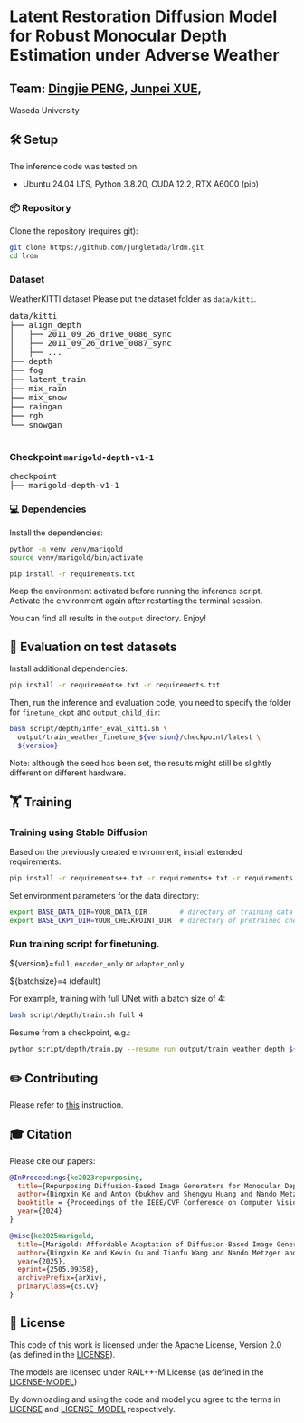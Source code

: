 # Latent Restoration Diffusion Model for Robust Monocular Depth Estimation under Adverse Weather

<!-- This project implements Marigold, a Computer Vision method for estimating image characteristics. Initially proposed for
extracting high-resolution depth maps in our CVPR 2024 paper **"Repurposing Diffusion-Based Image Generators for Monocular 
Depth Estimation"**, we extended the method to other modalities as described in our follow-up paper **"Marigold: Affordable 
Adaptation of Diffusion-Based Image Generators for Image Analysis"**.  -->

Team:
[Dingjie PENG](),
[Junpei XUE](),
---------

Waseda University
## 🛠️ Setup

The inference code was tested on:

- Ubuntu 24.04 LTS, Python 3.8.20, CUDA 12.2, RTX A6000 (pip)

### 📦 Repository

Clone the repository (requires git):

```bash
git clone https://github.com/jungletada/lrdm.git
cd lrdm
```


### Dataset
WeatherKITTI dataset
Please put the dataset folder as `data/kitti`.
<pre>
data/kitti
├── align_depth
│   ├── 2011_09_26_drive_0086_sync
│   ├── 2011_09_26_drive_0087_sync
│   ├── ...
├── depth
├── fog
├── latent_train
├── mix_rain
├── mix_snow
├── raingan
├── rgb
└── snowgan
 </pre>

### Checkpoint `marigold-depth-v1-1`
<pre>
checkpoint
├── marigold-depth-v1-1
</pre>
### 💻 Dependencies

Install the dependencies:

```bash
python -m venv venv/marigold
source venv/marigold/bin/activate
```

```bash
pip install -r requirements.txt
```

Keep the environment activated before running the inference script. 
Activate the environment again after restarting the terminal session.

<!-- ### ⚙️ Inference settings

The default settings are optimized for the best results. However, the behavior of the code can be customized:

- `--half_precision` or `--fp16`: Run with half-precision (16-bit float) to have faster speed and reduced VRAM usage, but might lead to suboptimal results.

- `--ensemble_size`: Number of inference passes in the ensemble. Larger values tend to give better results in evaluations at the cost of slower inference; for most cases 1 is enough. Default: 1.

- `--denoise_steps`: Number of denoising diffusion steps. Default settings are defined in the model checkpoints and are sufficient for most cases.

- By default, the inference script resizes input images to the *processing resolution*, and then resizes the prediction back to the original resolution. This gives the best quality, as Stable Diffusion, from which Marigold is derived, performs best at 768x768 resolution.  
  
  - `--processing_res`: the processing resolution; set as 0 to process the input resolution directly. When unassigned (`None`), will read default setting from model config. Default: `None`.
  - `--output_processing_res`: produce output at the processing resolution instead of upsampling it to the input resolution. Default: False.
  - `--resample_method`: the resampling method used to resize images and depth predictions. This can be one of `bilinear`, `bicubic`, or `nearest`. Default: `bilinear`.

- `--seed`: Random seed can be set to ensure additional reproducibility. Default: None (unseeded). Note: forcing `--batch_size 1` helps to increase reproducibility. To ensure full reproducibility, [deterministic mode](https://pytorch.org/docs/stable/notes/randomness.html#avoiding-nondeterministic-algorithms) needs to be used.
- `--batch_size`: Batch size of repeated inference. Default: 0 (best value determined automatically).
- `--color_map`: [Colormap](https://matplotlib.org/stable/users/explain/colors/colormaps.html) used to colorize the depth prediction. Default: Spectral. Set to `None` to skip colored depth map generation.
- `--apple_silicon`: Use Apple Silicon MPS acceleration.


<!-- ### 🎮 Run inference (for academic comparisons)
These settings correspond to our paper. For academic comparison, please run with the settings below (if you only want to do fast inference on your own images, you can set `--ensemble_size 1`).
 -->

You can find all results in the `output` directory. Enjoy!


## 🦿 Evaluation on test datasets <a name="evaluation"></a>
Install additional dependencies:

```bash
pip install -r requirements+.txt -r requirements.txt
```
Then, run the inference and evaluation code, you need to specify the folder for `finetune_ckpt` and `output_child_dir`:
```bash
bash script/depth/infer_eval_kitti.sh \
  output/train_weather_finetune_${version}/checkpoint/latest \
  ${version}
```
Note: although the seed has been set, the results might still be slightly different on different hardware.
 
## 🏋️ Training
### Training using Stable Diffusion
Based on the previously created environment, install extended requirements:
```bash
pip install -r requirements++.txt -r requirements+.txt -r requirements.txt
```
Set environment parameters for the data directory:
```bash
export BASE_DATA_DIR=YOUR_DATA_DIR        # directory of training data
export BASE_CKPT_DIR=YOUR_CHECKPOINT_DIR  # directory of pretrained checkpoint
```
<!-- Download Stable Diffusion v2 [checkpoint](https://huggingface.co/stabilityai/stable-diffusion-2) into `${BASE_CKPT_DIR}` -->

<!-- ### Prepare for training data
**Depth**
Prepare for [Hypersim](https://github.com/apple/ml-hypersim) and [Virtual KITTI 2](https://europe.naverlabs.com/research/computer-vision/proxy-virtual-worlds-vkitti-2/) datasets and save into `${BASE_DATA_DIR}`. Please refer to [this README](script/depth/dataset_preprocess/hypersim/README.md) for Hypersim preprocessing. -->


### Run training script for finetuning. 
${version}=`full`, `encoder_only` or `adapter_only`  

${batchsize}=`4` (default)  

For example, training with full UNet with a batch size of 4:
```bash
bash script/depth/train.sh full 4
```
Resume from a checkpoint, e.g.:

```bash
python script/depth/train.py --resume_run output/train_weather_depth_${version}/checkpoint/latest
```

<!-- ----------------

### Training using latent adapter
Run training script for latent adapter
```bash
python script/depth/train_latent.py --config config/train_latent_adapter.yaml
``` -->


<!-- ### Compose checkpoint:
Only the U-Net and scheduler config are updated during training. They are saved in the training directory. To use the inference pipeline with your training result:
- replace `unet` folder in Marigold checkpoints with that in the `checkpoint` output folder.
- replace the `scheduler/scheduler_config.json` file in Marigold checkpoints with `checkpoint/scheduler_config.json` generated during training.
Then refer to [this section](#evaluation) for evaluation.

**Note**: Although random seeds have been set, the training result might be slightly different on different hardwares. It's recommended to train without interruption. -->

## ✏️ Contributing

Please refer to [this](CONTRIBUTING.md) instruction.

## 🎓 Citation

Please cite our papers:

```bibtex
@InProceedings{ke2023repurposing,
  title={Repurposing Diffusion-Based Image Generators for Monocular Depth Estimation},
  author={Bingxin Ke and Anton Obukhov and Shengyu Huang and Nando Metzger and Rodrigo Caye Daudt and Konrad Schindler},
  booktitle = {Proceedings of the IEEE/CVF Conference on Computer Vision and Pattern Recognition (CVPR)},
  year={2024}
}

@misc{ke2025marigold,
  title={Marigold: Affordable Adaptation of Diffusion-Based Image Generators for Image Analysis},
  author={Bingxin Ke and Kevin Qu and Tianfu Wang and Nando Metzger and Shengyu Huang and Bo Li and Anton Obukhov and Konrad Schindler},
  year={2025},
  eprint={2505.09358},
  archivePrefix={arXiv},
  primaryClass={cs.CV}
}
```

## 🎫 License

This code of this work is licensed under the Apache License, Version 2.0 (as defined in the [LICENSE](LICENSE.txt)).

The models are licensed under RAIL++-M License (as defined in the [LICENSE-MODEL](LICENSE-MODEL.txt))

By downloading and using the code and model you agree to the terms in [LICENSE](LICENSE.txt) and [LICENSE-MODEL](LICENSE-MODEL.txt) respectively.
